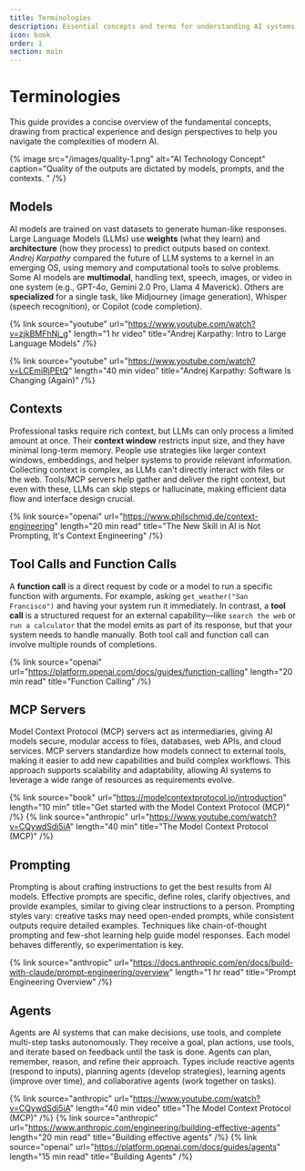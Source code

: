```yaml
---
title: Terminologies
description: Essential concepts and terms for understanding AI systems
icon: book
order: 1
section: main
---
```


# Terminologies

This guide provides a concise overview of the fundamental concepts, drawing from practical experience and design perspectives to help you navigate the complexities of modern AI.

{% image
   src="/images/quality-1.png"
   alt="AI Technology Concept"
   caption="Quality of the outputs are dictated by models, prompts, and the contexts. " /%}

## Models

AI models are trained on vast datasets to generate human-like responses. Large Language Models (LLMs) use **weights** (what they learn) and **architecture** (how they process) to predict outputs based on context. _Andrej Karpathy_ compared the future of LLM systems to a kernel in an emerging OS, using memory and computational tools to solve problems. Some AI models are **multimodal**, handling text, speech, images, or video in one system (e.g., GPT-4o, Gemini 2.0 Pro, Llama 4 Maverick). Others are **specialized** for a single task, like Midjourney (image generation), Whisper (speech recognition), or Copilot (code completion).

{% link
   source="youtube"
   url="https://www.youtube.com/watch?v=zjkBMFhNj_g"
   length="1 hr video"
   title="Andrej Karpathy: Intro to Large Language Models"
/%}

{% link
   source="youtube"
   url="https://www.youtube.com/watch?v=LCEmiRjPEtQ"
   length="40 min video"
   title="Andrej Karpathy: Software Is Changing (Again)"
/%}

## Contexts

Professional tasks require rich context, but LLMs can only process a limited amount at once. Their **context window** restricts input size, and they have minimal long-term memory. People use strategies like larger context windows, embeddings, and helper systems to provide relevant information. Collecting context is complex, as LLMs can't directly interact with files or the web. Tools/MCP servers help gather and deliver the right context, but even with these, LLMs can skip steps or hallucinate, making efficient data flow and interface design crucial.

{% link
   source="openai"
   url="https://www.philschmid.de/context-engineering"
   length="20 min read"
   title="The New Skill in AI is Not Prompting, It's Context Engineering"
/%}

## Tool Calls and Function Calls

A **function call** is a direct request by code or a model to run a specific function with arguments. For example, asking `get_weather("San Francisco")` and having your system run it immediately. In contrast, a **tool call** is a structured request for an external capability—like `search the web` or `run a calculator` that the model emits as part of its response, but that your system needs to handle manually. Both tool call and function call can involve multiple rounds of completions.

{% link
   source="openai"
   url="https://platform.openai.com/docs/guides/function-calling"
   length="20 min read"
   title="Function Calling"
/%}

## MCP Servers

Model Context Protocol (MCP) servers act as intermediaries, giving AI models secure, modular access to files, databases, web APIs, and cloud services. MCP servers standardize how models connect to external tools, making it easier to add new capabilities and build complex workflows. This approach supports scalability and adaptability, allowing AI systems to leverage a wide range of resources as requirements evolve.

{% link
   source="book"
   url="https://modelcontextprotocol.io/introduction"
   length="10 min"
   title="Get started with the Model Context Protocol (MCP)"
/%}
{% link
   source="anthropic"
   url="https://www.youtube.com/watch?v=CQywdSdi5iA"
   length="40 min"
   title="The Model Context Protocol (MCP)"
/%}

## Prompting

Prompting is about crafting instructions to get the best results from AI models. Effective prompts are specific, define roles, clarify objectives, and provide examples, similar to giving clear instructions to a person. Prompting styles vary: creative tasks may need open-ended prompts, while consistent outputs require detailed examples. Techniques like chain-of-thought prompting and few-shot learning help guide model responses. Each model behaves differently, so experimentation is key.

{% link
   source="anthropic"
   url="https://docs.anthropic.com/en/docs/build-with-claude/prompt-engineering/overview"
   length="1 hr read"
   title="Prompt Engineering Overview"
/%}

## Agents

Agents are AI systems that can make decisions, use tools, and complete multi-step tasks autonomously. They receive a goal, plan actions, use tools, and iterate based on feedback until the task is done. Agents can plan, remember, reason, and refine their approach. Types include reactive agents (respond to inputs), planning agents (develop strategies), learning agents (improve over time), and collaborative agents (work together on tasks).

{% link
   source="anthropic"
   url="https://www.youtube.com/watch?v=CQywdSdi5iA"
   length="40 min video"
   title="The Model Context Protocol (MCP)"
/%}
{% link
   source="anthropic"
   url="https://www.anthropic.com/engineering/building-effective-agents"
   length="20 min read"
   title="Building effective agents"
/%}
{% link
   source="openai"
   url="https://platform.openai.com/docs/guides/agents"
   length="15 min read"
   title="Building Agents"
/%}

